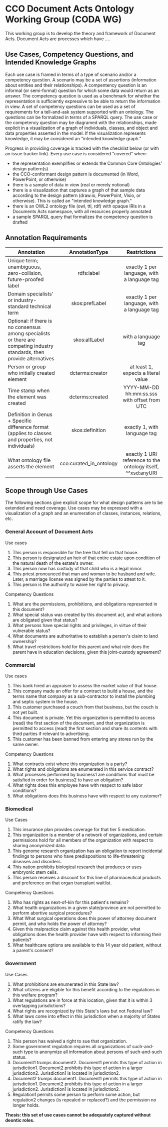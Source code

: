 # CCO Document Acts Ontology Working Group (CODA WG)
This working group is to develop the theory and framework of Document Acts. Document Acts are processes which have ....

## Use Cases, Competency Questions, and Intended Knowledge Graphs
Each use case is framed in terms of a type of scenario and/or a competency question. A scenario may be a set of assertions (information about entities and their relationships). A compentency question is an informal (or semi-formal) question for which some data would return as an answer. The competency question is used as a benchmark for whether the representation is sufficiently expressive to be able to return the information in view. A set of competency questions can be used as a set of requirements for a tell-and-ask system supported with an ontology. The questions can be formalized in terms of a SPARQL query. The use case or the competency question may be diagramed with the relationships, made explicit in a visualization of a graph of individuals, classes, and object and data properties asserted in the model. If the visualization represents knowledge, it may be considered an "intended knowledge graph."

Progress in providing coverage is tracked with the checklist below (or with an issue tracker link). Every use case is considered "covered" when:
- the representation exemplifies or extends the Common Core Ontologies' design pattern(s)
- the CCO-conformant design pattern is documented (in Word, PowerPoint, or otherwise)
- there is a sample of data in view (real or merely notional)
- there is a visualization that captures a graph of that sample data according to the design pattern (draw.io, PowerPoint, Visio, or otherwise). This is called an "intended knowledge graph."
- there is an OWL2 ontology file (owl, ttl, rdf) with opaque IRIs in a Documents Acts namespace, with all resources properly annotated
- a sample SPARQL query that formalizes the competency question is drafted

## Annotation Requirements
| Annotation | AnnotationType | Restrictions|
|---|:---:|:---:|
| Unique term; unambiguous, zero-collision, future-proofed label | rdfs:label | exactly 1 per language, with a language tag |
| Domain specialists' or industry-standard technical term | skos:prefLabel | exactly 1 per language, with a language tag |
| Optional: if there is no consensus among specialists or there are competing industry standards, then provide alternatives | skos:altLabel | with a language tag |
| Person or group who initially created element | dcterms:creator | at least 1, expects a literal value |
| Time stamp when the element was created | dcterms:created | YYYY-MM-DD hh:mm:ss.sss with offset from UTC |
| Definition in Genus + Specific difference format (applies to classes and properties, not individuals) | skos:definition | exactly 1, with language tag |
| What ontology file asserts the element | cco:curated_in_ontology | exactly 1 URI reference to the ontology itself, ^^xsd:anyURI |

## Scope through Use Cases
The following sections give explicit scope for what design patterns are to be extended and need coverage. Use cases may be expressed with a visualization of a graph and an enumeration of classes, instances, relations, etc.

### General Account of Document Acts
Use cases
1. This person is responsible for the tree that fell on that house.
2. This person is designated an heir of that entire estate upon condition of the natural death of the estate's owner.
3. This person now has custody of that child who is a legal minor.
4. This priest pronounced that man and woman to be husband and wife. Later, a marriage license was signed by the parties to attest to it.
5. This person is the authority to waive her right to privacy.

Competency Questions
1. What are the permissions, prohibitions, and obligations represented in this document?
2. What special status was created by this document act, and what actions are obligated given that status?
3. What persons have special rights and privileges, in virtue of their vulnerable status?
4. What documents are authoritative to establish a person's claim to land ownership?
5. What travel restrictions hold for this parent and what role does the parent have in education decisions, given this joint-custody agreement?

### Commercial
Use cases
1. This bank hired an appraiser to assess the market value of that house.
2. This company made an offer for a contract to build a house, and the terms name that company as a sub-contractor to install the plumbing and septic system in the house.
3. This customer purchased a couch from that business, but the couch is not yet built.
4. This document is private. Yet this organization is permitted to access (read) the first section of the document, and that organization is permitted to access (read) the first section and share its contents with third parties if relevant to advertising.
5. This customer has been banned from entering any stores run by the same owner.
 
Competency Questions
1. What contracts exist where this organization is a party?
2. What rights and obligations are enumerated in this service contract?
3. What processes performed by business1 are conditions that must be satisfied in order for business2 to have an obligation?
4. What rights does this employee have with respect to safe labor conditions?
5. What obligations does this business have with respect to any customer?

### Biomedical
Use Cases
1. This insurance plan provides coverage for that tier 5 medication.
2. This organization is a member of a network of organizations, and certain permissions hold for all members of the organization with respect to sharing anonymized data.
3. This genome research organization has an obligation to report incidental findings to persons who have predispositions to life-threatening diseases and disorders.
4. This nation prohibits biological research that produces or uses embryonic stem cells.
5. This person receives a discount for this line of pharmaceutical products and preference on that organ transplant waitlist.

Competency Questions
1. Who has rights as next-of-kin for this patient's remains?
2. What health organizations in a given state/province are not permitted to perform abortive surgical procedures?
3. What What surgical operations does this power of attorney document permit, and who holds the power of attorney?
4. Given this malpractice claim against this health provider, what obligations does the health provider have with respect to informing their patients?
5. What healthcare options are available to this 14 year old patient, without a parent's consent?

### Government
Use Cases
1. What prohibitions are enumerated in this State law?
2. What citizens are eligible for this benefit according to the regulations in this welfare program? 
3. What regulations are in force at this location, given that it is within 3 overlapping jurisdictions?
4. What rights are recognized by this State's laws but not Federal law?
5. What laws come into effect in this jurisdiction when a majority of States ratify the law?

Competency Questions
1. This person has waived a right to sue that organization.
2. Some government regulation requires all organizations of such-and-such type to anonymize all information about persons of such-and-such status.
3. Document1 trumps document2. Document1 permits this type of action in jurisdiction1. Document2 prohibits this type of action in a larger jurisdiction2. Jurisdiction1 is located in jurisdiction2.
4. Document2 trumps document1. Document1 permits this type of action in jurisdiction1. Document2 prohibits this type of action in a larger jurisdiction2. Jurisdiction1 is located in jurisdiction2.
5. Regulation1 permits some person to perform some action, but regulation2 changes (is repealed or replaced?) and the permission no longer holds.

**Thesis: this set of use cases cannot be adequately captured without deontic roles.**

